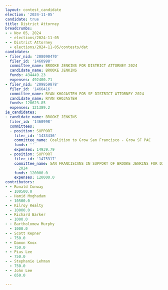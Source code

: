 ```yaml
---
layout: contest_candidate
election: '2024-11-05'
candidate: true
title: District Attorney
breadcrumbs:
- - Nov 05, 2024
  - elections/2024-11-05
- - District Attorney
  - elections/2024-11-05/contests/dat
candidates:
- filer_nid: '208090470'
  filer_id: '1460998'
  committee_name: BROOKE JENKINS FOR DISTRICT ATTORNEY 2024
  candidate_name: BROOKE JENKINS
  funds: 434449.23
  expenses: 492400.71
- filer_nid: '209859878'
  filer_id: '1466416'
  committee_name: RYAN KHOJASTEH FOR SF DISTRICT ATTORNEY 2024
  candidate_name: RYAN KHOJASTEH
  funds: 120623.85
  expenses: 121389.2
ie_candidates:
- candidate_name: BROOKE JENKINS
  filer_id: '1460998'
  committees:
  - position: SUPPORT
    filer_id: '1433436'
    committee_name: Coalition to Grow San Francisco - Grow SF PAC
    funds: ''
    expenses: 14939.79
  - position: SUPPORT
    filer_id: '1475317'
    committee_name: SAN FRANCISCANS IN SUPPORT OF BROOKE JENKINS FOR DISTRICT ATTORNEY
      2024
    funds: 120000.0
    expenses: 120000.0
contributors:
- - Ronald Conway
  - 100500.0
- - Hamid Moghadam
  - 10500.0
- - Kilroy Realty
  - 10000.0
- - Richard Barker
  - 1000.0
- - Bartholomew Murphy
  - 1000.0
- - Scott Kepner
  - 750.0
- - Damon Knox
  - 750.0
- - Pius Lee
  - 750.0
- - Stephanie Lehman
  - 750.0
- - John Lee
  - 650.0

---
```


